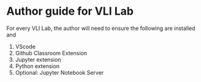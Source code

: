 # Author guide for VLI Lab

For every VLI Lab, the author will need to ensure the following are installed and

1) VScode
2) Github Classroom Extension
3) Jupyter extension
4) Python extension
5) Optional: Jupyter Notebook Server